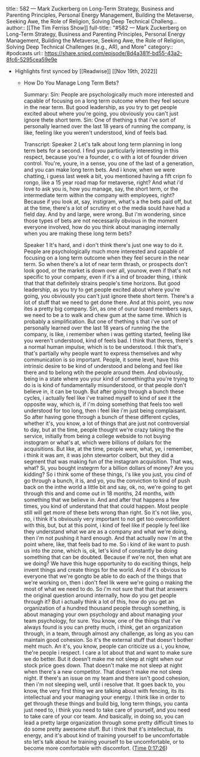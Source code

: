 title:: 582 —  Mark Zuckerberg on Long-Term Strategy, Business and Parenting Principles, Personal Energy Management, Building the Metaverse, Seeking Awe, the Role of Religion, Solving Deep Technical Challeng...
author:: [[The Tim Ferriss Show]]
full-title:: "\#582 —  Mark Zuckerberg on Long-Term Strategy, Business and Parenting Principles, Personal Energy Management, Building the Metaverse, Seeking Awe, the Role of Religion, Solving Deep Technical Challenges (e.g., AR), and More"
category:: #podcasts
url:: https://share.snipd.com/episode/8d4a381f-bd55-43a2-8fc6-5295cea59e9e

- Highlights first synced by [[Readwise]] [[Nov 19th, 2022]]
	- How Do You Manage Long Term Bets?
	  
	  Summary:
	  Sin: People are psychologically much more interested and capable of focusing on a long term outcome when they feel secure in the near term. But good leadership, as you try to get people excited about where you're going, you obviously you can't just ignore thete short term. Sin: One of thething s that i've sort of personally learned over the last 18 years of running the company, is like, feeling like you weren't understood, kind of feels bad.
	  
	  Transcript:
	  Speaker 2
	  Let's talk about long term planning in long term bets for a second. I find you particularly interesting in this respect, because you're a founder, c o with a lot of founder driven control. You're, youre, in a sense, you one of the last of a generation, and you can make long term bets. And i know, when we were chatting, i guess last week a bit, you mentioned having a fift cripn fo rongo, like a 15 year road map for metaverse, right? And what i'd love to ask you is, how you manage, say, the short term, or the intermediate term within the company with employees, right? Because if you look at, say, instigram, what's a the bets paid off, but at the time, there's a lot of scrutiny et o the media sould have had a field day. And by and large, were wrong. But i'm wondering, since those types of bets are not necessarily obvious in the moment everyone involved, how do you think about managing internally when you are making these long term bets?
	  
	  Speaker 1
	  It's hard, and i don't think there's just one way to do it. People are psychologically much more interested and capable of focusing on a long term outcome when they feel secure in the near term. So when there's a lot of near term thrash, or prospects don't look good, or the market is down over all, younow, even if that's not specific to your company, even if it's a ind of broader thing, i think that that that definitely strains people's time horizons. But good leadership, as you try to get people excited about where you're going, you obviously you can't just ignore thete short term. There's a lot of stuff that we need to get done there. And at this point, yeu now ites a pretty big company. Sin, as one of ourur board members says, we need to be a to walk and chew gum at the same time. Which is probably a simplification. But one of thething s that i've sort of personally learned over the last 18 years of running the the company, is like, i remember when i was getting started, feeling like you weren't understood, kind of feels bad. I think that theres, there's a normal human impulse, which is to be understood. I thik that's, that's partially why people want to express themselves and why communication is so important. People, it some level, have this intrinsic desire to be kind of understood and belong and feel like there and to belong wtih the people around them. And obviously, being in a state where you your kind of somethingtha you're trying to do is is kind of fundamentally misunderstood, or that people don't believe in, it can be tough. But after going through a bunch these cycles, i actually feel like i've trained myself to kind of see it the opposite way, which is, if i'm doing something that feels too well understood for too long, then i feel like i'm just being complaisant. So after having gone through a bunch of these different cycles, whether it's, you know, a lot of things that are just not controversial to day, but at the time, people thought we're crazy taking the the service, initially from being a college webside to not buying instogram or what's at, which were billions of dollars for the acquisitions. But like, at the time, people were, what, ye, i remember, i think it was am, it was john stewartor colbert, but they did a segment that was making fun of the instagram acquisition. That was, what? Si, you bought instegrm for a billion dollars of money? Are you kidding? So i think some of these things, i's like you just, you cind of go through a bunch, it is, and yo, you the conviction to kind of push back on the inthe world a little bit and say, ok, no, we're going to get through this and and come out in 18 months, 24 months, with something that we believe in. And and after that happens a few times, you kind of understand that that could happen. Most people still will get more of these bets wrong than right. So it's not like, you, no, i think it's obviously very important to not get too overconfident with this, but, but at this point, i kind of feel like if people ly feel like they understand what we are as a company and what we're doing, then i'm not pushing it hard enough. And that actually now i'm at the point where, like, that feels bad to me. So i kind of ike want to push us into the zone, which is, ok, let's kind of constantly be doing something that can be doubted. Because if we're not, then what are we doing? We have this huge opportunity to do exciting things, help invent things and create things for the world. And if it's obvious to everyone that we're gongto be able to do each of the things that we're working on, then i don't feel lik were we're going o making the most of what we need to do. So i'm not sure that that that answers the original question around internally, how do you get people through it? But i actually think a lot of this, how do you get an organization of a hundred thousand people through something, is about managing your own psychology and about managing your team psychology, for sure. You know, one of the things that i've always found is you can pretty much, i think, get an organization through, in a team, through almost any challenge, as long as you can maintain good cohesion. So it's the external stuff that doesn't bother meht much. An it's, you know, people can criticize us a i, you know, the're people i respect. I care a lot about that and want to make sure we do better. But it doesn't make me not sleep at night when our stock price goes down. That doesn't make me not sleep at night when there's a new competitor. That doesn't make me not sleep night. If there's an issue on my team and there isn't good cohesion, then i'm not sleeping well, until i resolve that. It goes back to, you know, the very first thing we are talking about with fencing, its its intellectual and your managing your energy. I think like in order to get through these things and build big, long term things, you canta just need to, i think you need to take care of yourself, and you need to take care of your cor team. And basically, in doing so, you can lead a pretty large organization through some pretty difficult times to do some pretty awesome stuff. But i think that it's intellectual, its energy, and it's about kind of training yourself to be uncomfortable sto let's talk about he training yourself to be uncomfortable, or to become more comfortable with discomfort. ([Time 0:17:26](https://share.snipd.com/snip/c64449b2-9b33-48a2-b011-60f9f7de5193))